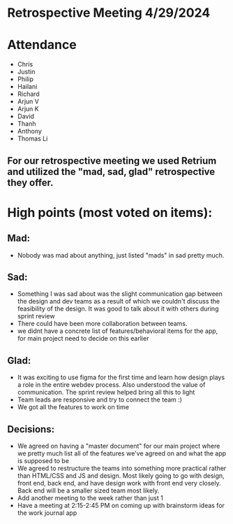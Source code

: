 # Retrospective Meeting 4/29/2024

# Attendance

- Chris
- Justin
- Philip
- Hailani
- Richard
- Arjun V
- Arjun K
- David
- Thanh
- Anthony
- Thomas Li

## For our retrospective meeting we used Retrium and utilized the "mad, sad, glad" retrospective they offer.

# High points (most voted on items):

## Mad: 

- Nobody was mad about anything, just listed "mads" in sad pretty much.

## Sad:

- Something I was sad about was the slight communication gap between the design and dev teams as a result of which we couldn't discuss the feasibility of the design. It was good to talk about it with others during sprint review
- There could have been more collaboration between teams.
- we didnt have a concrete list of features/behavioral items for the app, for main project need to decide on this earlier

## Glad:

- It was exciting to use figma for the first time and learn how design plays a role in the entire webdev process. Also understood the value of communication. The sprint review helped bring all this to light
- Team leads are responsive and try to connect the team :)
- We got all the features to work on time

## Decisions:

- We agreed on having a "master document" for our main project where we pretty much list all of the features we've agreed on and what the app is supposed to be
- We agreed to restructure the teams into something more practical rather than HTML/CSS and JS and design. Most likely going to go with design, front end, back end, and have design work with front end very closely. Back end will be a smaller sized team most likely.
- Add another meeting to the week rather than just 1
- Have a meeting at 2:15-2:45 PM on coming up with brainstorm ideas for the work journal app
